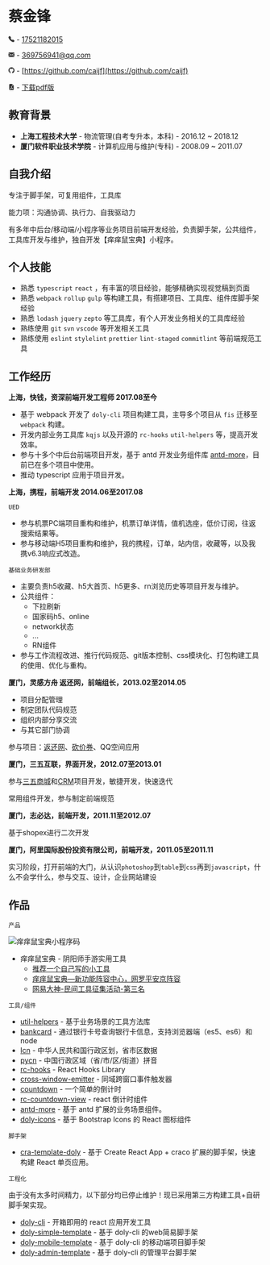 # 蔡金锋

<svg xmlns="http://www.w3.org/2000/svg" width="12px" height="12px" fill="rgba(51, 51, 51, 1)" viewBox="0 0 16 16" aria-hidden="true" focusable="false"><path fill-rule="evenodd" d="M1.885.511a1.745 1.745 0 0 1 2.61.163L6.29 2.98c.329.423.445.974.315 1.494l-.547 2.19a.678.678 0 0 0 .178.643l2.457 2.457a.678.678 0 0 0 .644.178l2.189-.547a1.745 1.745 0 0 1 1.494.315l2.306 1.794c.829.645.905 1.87.163 2.611l-1.034 1.034c-.74.74-1.846 1.065-2.877.702a18.634 18.634 0 0 1-7.01-4.42 18.634 18.634 0 0 1-4.42-7.009c-.362-1.03-.037-2.137.703-2.877L1.885.511z"></path></svg> - <a href="tel:17521182015">17521182015</a>

<svg xmlns="http://www.w3.org/2000/svg" width="12px" height="12px" fill="rgba(51, 51, 51, 1)" viewBox="0 0 16 16" aria-hidden="true" focusable="false"><path d="M.05 3.555A2 2 0 0 1 2 2h12a2 2 0 0 1 1.95 1.555L8 8.414.05 3.555ZM0 4.697v7.104l5.803-3.558L0 4.697ZM6.761 8.83l-6.57 4.027A2 2 0 0 0 2 14h12a2 2 0 0 0 1.808-1.144l-6.57-4.027L8 9.586l-1.239-.757Zm3.436-.586L16 11.801V4.697l-5.803 3.546Z"></path></svg> - [369756941@qq.com](mailto:369756941@qq.com)

<svg xmlns="http://www.w3.org/2000/svg" width="12px" height="12px" fill="rgba(51, 51, 51, 1)" viewBox="0 0 16 16" aria-hidden="true" focusable="false"><path d="M8 0C3.58 0 0 3.58 0 8c0 3.54 2.29 6.53 5.47 7.59.4.07.55-.17.55-.38 0-.19-.01-.82-.01-1.49-2.01.37-2.53-.49-2.69-.94-.09-.23-.48-.94-.82-1.13-.28-.15-.68-.52-.01-.53.63-.01 1.08.58 1.23.82.72 1.21 1.87.87 2.33.66.07-.52.28-.87.51-1.07-1.78-.2-3.64-.89-3.64-3.95 0-.87.31-1.59.82-2.15-.08-.2-.36-1.02.08-2.12 0 0 .67-.21 2.2.82.64-.18 1.32-.27 2-.27.68 0 1.36.09 2 .27 1.53-1.04 2.2-.82 2.2-.82.44 1.1.16 1.92.08 2.12.51.56.82 1.27.82 2.15 0 3.07-1.87 3.75-3.65 3.95.29.25.54.73.54 1.48 0 1.07-.01 1.93-.01 2.2 0 .21.15.46.55.38A8.012 8.012 0 0 0 16 8c0-4.42-3.58-8-8-8z"></path></svg> - [https://github.com/caijf](https://github.com/caijf)

<svg xmlns="http://www.w3.org/2000/svg" width="12px" height="12px" fill="rgba(51, 51, 51, 1)" viewBox="0 0 16 16" aria-hidden="true" focusable="false"><path d="M5.523 12.424c.14-.082.293-.162.459-.238a7.878 7.878 0 0 1-.45.606c-.28.337-.498.516-.635.572a.266.266 0 0 1-.035.012.282.282 0 0 1-.026-.044c-.056-.11-.054-.216.04-.36.106-.165.319-.354.647-.548zm2.455-1.647c-.119.025-.237.05-.356.078a21.148 21.148 0 0 0 .5-1.05 12.045 12.045 0 0 0 .51.858c-.217.032-.436.07-.654.114zm2.525.939a3.881 3.881 0 0 1-.435-.41c.228.005.434.022.612.054.317.057.466.147.518.209a.095.095 0 0 1 .026.064.436.436 0 0 1-.06.2.307.307 0 0 1-.094.124.107.107 0 0 1-.069.015c-.09-.003-.258-.066-.498-.256zM8.278 6.97c-.04.244-.108.524-.2.829a4.86 4.86 0 0 1-.089-.346c-.076-.353-.087-.63-.046-.822.038-.177.11-.248.196-.283a.517.517 0 0 1 .145-.04c.013.03.028.092.032.198.005.122-.007.277-.038.465z"></path><path fill-rule="evenodd" d="M4 0h5.293A1 1 0 0 1 10 .293L13.707 4a1 1 0 0 1 .293.707V14a2 2 0 0 1-2 2H4a2 2 0 0 1-2-2V2a2 2 0 0 1 2-2zm5.5 1.5v2a1 1 0 0 0 1 1h2l-3-3zM4.165 13.668c.09.18.23.343.438.419.207.075.412.04.58-.03.318-.13.635-.436.926-.786.333-.401.683-.927 1.021-1.51a11.651 11.651 0 0 1 1.997-.406c.3.383.61.713.91.95.28.22.603.403.934.417a.856.856 0 0 0 .51-.138c.155-.101.27-.247.354-.416.09-.181.145-.37.138-.563a.844.844 0 0 0-.2-.518c-.226-.27-.596-.4-.96-.465a5.76 5.76 0 0 0-1.335-.05 10.954 10.954 0 0 1-.98-1.686c.25-.66.437-1.284.52-1.794.036-.218.055-.426.048-.614a1.238 1.238 0 0 0-.127-.538.7.7 0 0 0-.477-.365c-.202-.043-.41 0-.601.077-.377.15-.576.47-.651.823-.073.34-.04.736.046 1.136.088.406.238.848.43 1.295a19.697 19.697 0 0 1-1.062 2.227 7.662 7.662 0 0 0-1.482.645c-.37.22-.699.48-.897.787-.21.326-.275.714-.08 1.103z"></path></svg> - [下载pdf版](https://www.caijinfeng.com/resume/caijinfeng.pdf)

## 教育背景

- **上海工程技术大学** - 物流管理(自考专升本，本科) - 2016.12 ~ 2018.12
- **厦门软件职业技术学院** - 计算机应用与维护(专科) - 2008.09 ~ 2011.07

## 自我介绍

专注于脚手架，可复用组件，工具库

能力项：沟通协调、执行力、自我驱动力

有多年中后台/移动端/小程序等业务项目前端开发经验，负责脚手架，公共组件，工具库开发与维护，独自开发【痒痒鼠宝典】小程序。

## 个人技能

- 熟悉 `typescript` `react` ，有丰富的项目经验，能够精确实现视觉稿到页面
- 熟悉 `webpack` `rollup` `gulp` 等构建工具，有搭建项目、工具库、组件库脚手架经验
- 熟悉 `lodash` `jquery` `zepto` 等工具库，有个人开发业务相关的工具库经验
- 熟练使用 `git` `svn` `vscode` 等开发相关工具
- 熟练使用 `eslint` `stylelint` `prettier` `lint-staged` `commitlint` 等前端规范工具

## 工作经历

**上海，快钱，资深前端开发工程师 2017.08至今**

- 基于 webpack 开发了 `doly-cli` 项目构建工具，主导多个项目从 `fis` 迁移至 `webpack` 构建。
- 开发内部业务工具库 `kqjs` 以及开源的 `rc-hooks` `util-helpers` 等，提高开发效率。
- 参与十多个中后台前端项目开发，基于 antd 开发业务组件库 [antd-more](https://github.com/doly-dev/antd-more)，目前已在多个项目中使用。
- 推动 typescript 应用于项目开发。

**上海，携程，前端开发 2014.06至2017.08**

`UED`

- 参与机票PC端项目重构和维护，机票订单详情，值机选座，低价订阅，往返搜索结果等。
- 参与移动端H5项目重构和维护，我的携程，订单，站内信，收藏等，以及我携v6.3响应式改造。

`基础业务研发部`

- 主要负责h5收藏、h5大首页、h5更多、rn浏览历史等项目开发与维护。
- 公共组件：
	- 下拉刷新
	- 国家码h5、online
	- network状态
	- ...
	- RN组件
- 参与工作流程改进、推行代码规范、git版本控制、css模块化、打包构建工具的使用、优化与重构。

**厦门，灵感方舟 返还网，前端组长，2013.02至2014.05**

- 项目分配管理
- 制定团队代码规范
- 组织内部分享交流
- 与其它部门协调

参与项目：[返还网](http://www.fanhuan.com/)、[砍价券](http://www.kanjia.com/)、QQ空间应用

**厦门，三五互联，界面开发，2012.07至2013.01**

参与[三五商城](http://mall.35.com/)和[CRM](http://crmdemo.35.com/index/index.aspx)项目开发，敏捷开发，快速迭代

常用组件开发，参与制定前端规范

**厦门，志必达，前端开发，2011.11至2012.07**

基于shopex进行二次开发

**厦门，阿里国际股份投资有限公司，前端开发，2011.05至2011.11**

实习阶段，打开前端的大门，从认识`photoshop`到`table`到`css`再到`javascript`，什么不会学什么，参与交互、设计，企业网站建设

## 作品

`产品`

![痒痒鼠宝典小程序码](http://img.nga.178.com/attachments/mon_201905/28/eyQ5-6yzfK0T3cSsg-84.jpg.thumb.jpg?ynotemdtimestamp=1641911584314)

- 痒痒鼠宝典 - 阴阳师手游实用工具
	- [推荐一个自己写的小工具](https://nga.178.com/read.php?tid=14816720)
	- [痒痒鼠宝典—新功能阵容中心，网罗平安京阵容](https://nga.178.com/read.php?tid=17389628)
	- [网易大神-民间工具征集活动-第三名](https://ds.163.com/user/d046b9f25ff8426385e73b7a82b96c2b/feed/5d64c93d73b051514cb7552d)

`工具/组件`

- [util-helpers](https://www.npmjs.com/package/util-helpers) - 基于业务场景的工具方法库
- [bankcard](https://www.npmjs.com/package/bankcard) - 通过银行卡号查询银行卡信息，支持浏览器端（es5、es6）和node
- [lcn](https://www.npmjs.com/package/lcn) - 中华人民共和国行政区划，省市区数据
- [pycn](https://github.com/caijf/pycn) - 中国行政区域（省/市/区/街道）拼音
- [rc-hooks](https://www.npmjs.com/package/rc-hooks) - React Hooks Library
- [cross-window-emitter](https://www.npmjs.com/package/cross-window-emitter) - 同域跨窗口事件触发器
- [countdown](https://github.com/caijf/countdown) - 一个简单的倒计时
- [rc-countdown-view](https://github.com/caijf/rc-countdown-view) - react 倒计时组件
- [antd-more](https://doly-dev.github.io/antd-more/site/latest/index.html) - 基于 antd 扩展的业务场景组件。
- [doly-icons](https://doly-dev.github.io/doly-icons/latest/index.html) - 基于 Bootstrap Icons 的 React 图标组件

`脚手架`

- [cra-template-doly](https://doly-dev.github.io/cra-template-doly-site/latest/index.html) - 基于 Create React App + craco 扩展的脚手架，快速构建 React 单页应用。

`工程化`

由于没有太多时间精力，以下部分均已停止维护！现已采用第三方构建工具+自研脚手架实现。

- [doly-cli](https://www.npmjs.com/package/doly-cli) - 开箱即用的 react 应用开发工具
- [doly-simple-template](https://github.com/doly-dev/doly-simple-template) - 基于 doly-cli 的web简易脚手架
- [doly-mobile-template](https://github.com/doly-dev/doly-mobile-template) - 基于 doly-cli 的移动端项目脚手架
- [doly-admin-template](https://github.com/doly-dev/doly-admin-template) - 基于 doly-cli 的管理平台脚手架



